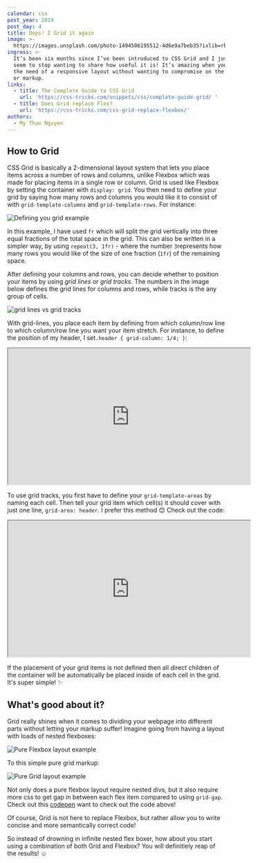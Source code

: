 ```yaml
---
calendar: css
post_year: 2019
post_day: 4
title: Oops! I Grid it again
image: >-
  https://images.unsplash.com/photo-1494506195512-4d6e9a7beb35?ixlib=rb-1.2.1&ixid=eyJhcHBfaWQiOjEyMDd9&auto=format&fit=crop&w=2102&q=80
ingress: >-
  It’s been six months since I’ve been introduced to CSS Grid and I just can't
  seem to stop wanting to share how useful it is! It’s amazing when you’re in
  the need of a responsive layout without wanting to compromise on the semantics
  or markup.
links:
  - title: The Complete Guide to CSS Grid
    url: 'https://css-tricks.com/snippets/css/complete-guide-grid/ '
  - title: Does Grid replace Flex?
    url: 'https://css-tricks.com/css-grid-replace-flexbox/'
authors:
  - My Thao Nguyen
---
```

## How to Grid

CSS Grid is basically a 2-dimensional layout system that lets you place items across a number of rows and columns, unlike Flexbox which was made for placing items in a single row or column. Grid is used like Flexbox by setting the container with `display: grid`. You then need to define your grid by saying how many rows and columns you would like it to consist of with `grid-template-columns` and `grid-template-rows`. For instance:

![Defining you grid example](/assets/screen-shot-2019-11-28-at-23.58.03.png "Defining you grid example")

In this example, I have used `fr` which will split the grid vertically into three equal fractions of the total space in the grid. This can also be written in a simpler way, by using `repeat(3, 1fr)` - where the number `3`represents how many rows you would like of the size of one fraction (`1fr`) of the remaining space. 

After defining your columns and rows, you can decide whether to position your items by using _grid lines_ or _grid tracks_. The numbers in the image below defines the grid lines for columns and rows, while tracks is the any group of cells.

![grid lines vs grid tracks](/assets/screen-shot-2019-12-01-at-20.34.54.png "grid lines vs grid tracks")

With grid-lines, you place each item by defining from which column/row line to which column/row line you want your item stretch. For instance, to define the position of my header, I set`.header { grid-column: 1/4; }`:

<iframe width="560" height="315" src="https://codepen.io/Myau/pen/yLyBdqb"></iframe>

To use grid tracks, you first have to define your `grid-template-areas` by naming each cell. Then tell your grid item which cell(s) it should cover with just one line, `grid-area: header`. I prefer this method 😊 Check out the code:

<iframe width="560" height="315" src="https://codepen.io/Myau/pen/PowYOyq"></iframe>

If the placement of your grid items is not defined then all direct children of the container will be automatically be placed inside of each cell in the grid. It's super simple! ✨

## What's good about it?

Grid really shines when it comes to dividing your webpage into different parts without letting your markup suffer! Imagine going from having a layout with loads of nested flexboxes:

![Pure Flexbox layout example](/assets/screen-shot-2019-11-30-at-13.45.01.png "Pure Flexbox layout example")

To this simple pure grid markup:

![Pure Grid layout example](/assets/screen-shot-2019-11-30-at-13.44.50.png "Pure Grid layout example")

Not only does a pure flexbox layout require nested divs, but it also require more css to get gap in between each flex item compared to using `grid-gap`. Check out this [codepen](https://codepen.io/Myau/pen/yLyBPaV) want to check out the code above!

Of course, Grid is not here to replace Flexbox, but rather allow you to write concise and more semantically correct code! 

So instead of drowning in infinite nested flex boxer, how about you start using a combination of both Grid and Flexbox? You will definitiely reap of the results! ☺️

##
